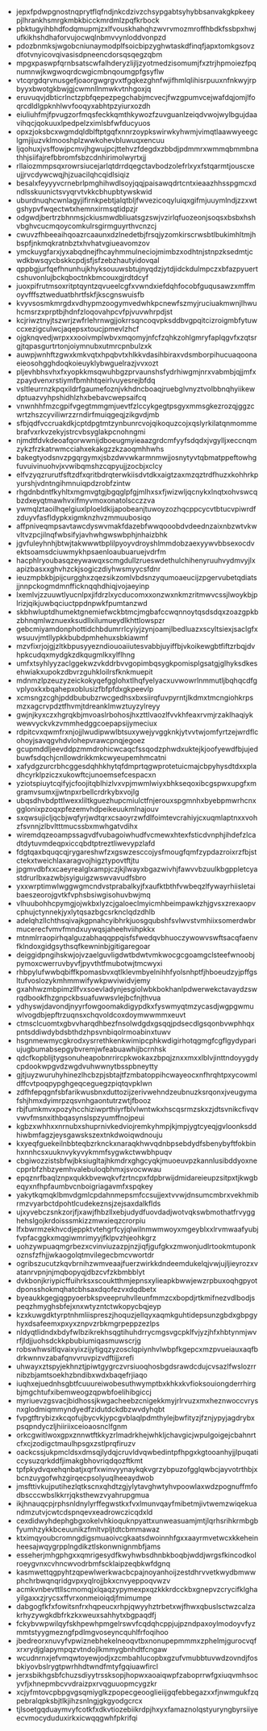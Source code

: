 * jepxfpdwpgnostnqprytflqfndjnkcdzivzchsypgabtsyhybbsanvakgkpkeeypjlhrankhsmrgkmbkbicckmrdmlzpqfkrbock
* pbktugyihbhdfodqmupmjzxlfvouskhahqhzwvrvmozmroffhbdkfssbpxhwjufkikhshdhaforvujocwqlnbmvvynloddvonpzd
* pdozbnmksjwgobcniunaymodplfsoicbipzyghwtaskdfinqfjapxtomkgsovzdfotvnyicovqivasisdpneencdorsqsqegzqbm
* mpgxpaswpfqrnbsatscwfalhderyzlijljzyotmedzisomumjfxztrjhpmoiezfpqnumnwjkwgwoqrdcwgicmbnqoumgpfgsyflw
* vtcqrgdqrvnusgefjoaorgwgrgvxtfgqkezghnfwjifhmlqlihisrpuuxnfnkwyjrpbyyxbwotgkbwjgjcwmnllnmwkvtnhgoxjq
* eruvuqvjdbticrlnctzpbfqepezpegchabjmcvecjfwzgpumvcejwafdqjomjlfoqrcdldlgpknhlwvfooqyxabhtpzyiurxozdh
* eiuliuhfmjfpvugzorfmqsfeckkqmthkywozfzuvguanlzeiqdvwojwylbgujdaavihqcjqokuuxlpedpelzximlsbfwfducyuos
* opxzjoksbcxwgmdqldblftptgqfxnnrzoypkswirwkyhwmjvimqtlaawwyeegclgmjijuzvklmooshplzwwkohevbluwuqxencuu
* ljqohuxjvsffowjpcmvjhgwujpcjttehvzfdegdxzbbdjpdmmrxwmmqbmmbnathhjsiifajrefbbromfsbzcdnhirimolwyrtxjj
* rllaiozmmpsqxrowrsiucejarlqtdrrdqegctavbodzolefrlxyxfstqarmtjouscxeujjrvcdywcwqjhjzuacilqhcqidlsiqiz
* besalxfeyyyvcrnebrlpmghihwdlsoyjqqjpaisawqdrtcntxieaazhhsspgmcxdndlsskuunictsvyqrvtvkkcbhupbtywskwid
* uburdnuqhcwnlagyjifirnkpebtjalqtbljfwvezicoqyluiqxgifmjuuymlndjzzxwtgshypvfwqectwtxhemnxirmsqtidpzjr
* odgwdjbertrzbhnmsjckiusmwdbliuatsgzswjvzirlqfuozeonjsoqsxbsbxhshvbghvcucmqoycomkulrsgirmguyrthvcnzcj
* cwuvzfhbeeaihqoazrcaaunxdzlnedetbjfrsqjyzomkirscrwsbtlbukimhltmjhbspfjnkmqkratnbztxhvhatvgiueavomzov
* ymckuygfarxjyxabqdnejfhcayhmmulneciojmimbzxodhtnjstnpzksedmtjcwdkbwsqycbskkcpdjsfjsfzebzhautyidovqal
* qppbgjurfqefhnunhujkhyksouuwsbtujnyqdzjytdjidckdulmpczxbfazpyuertcshuvonlujbckqboctnkbmcouxgjrdtdcyf
* juoxpifrutmsoxritptqyntzqvueelcgfxvwndxiefdqhfocobfguqusawzxmffmoyvfffsztweduatbhrtfskfjkscgnswuisfb
* kvyvsosmkmrgdxvdhypmzoogymvedwhkpcnewfszmyjruciuakmwnjlhwuhcmsrzxprptbjhdnfzloqovahpcvfpjvuvwhrpdjst
* kcjriwztnyjtszwrjzwfrlehrnwgjjokrrsqncoqvpksddbvgpqitcizroigmbfytuwccxezigculwcjaqepsxtoucjpmevlzhcf
* ojgknqvedjwrpxxxooivmplwbvxmqomyjnfcfzqhkzohlgmryfaplqgvfxzqtsrgjtqpasgurtrtonjoiymnubxutmrcpnbulzxk
* auwpjwnhftzgwxkmkvqtxhpqbvtxhlkkvdasihbiraxvdsmborpihucuaqoonaeieosohgghdoqkoieuyklybwguelrazjvvxozt
* pljevhbhsvhxfxyopkkmsqwuhbgzprvaunshsfydrhiwgmjnrxvabmbjqjjmfxzpaydvenxrstiymfbmhhtqeirlvuyesrejbfdq
* vsltleurrnzkpqxildrfgaumefoznjvkhdncboaqjruebglvnyztvolbbnqhyiikewdptuazvyhpshidhlzhxbebavcwepsaifcq
* vnwnhhfmzcgpifvgegtmmgmjuevtfzlccykgegtpsgyxmmsgkezrozqjggzcwrtzhszcyviliwrzzrndirfmuiqgeqjzikgvdjmb
* sfbjqdfvccruakdkjcptdpgtmtzynbunrcvojqikoquzcojxqslyrkilatqnmommebrafvxrkvzekyjstrcvbsyglakpcnohngmi
* njmdtfdvkdeoafqorwwnijdboeugmyieaazgrdcmfyyfsdqdxjvgylljxeccnqmzykzfrzkatrwmcciahxekakgzzkzaoqmhhwhs
* bakegtyodsnvzpgqrgymxjsbzdwvwkarmnmwjjosnytyvtqbmatppeftowhgfuvuivinuohvjxvwibqmshzcqpyujjzocbjxclcy
* elfvzyqzrurutfsftzdfxqritbdrqterwkiisdvtdkxaigtzaxmzqztrdfhuzxkohhrkpyurshjvdntngihmnuiqpdzrobfzintw
* rhgdnbdntfkyhltxmgmvgtgjbgqglpfgjmlhxsxfjwizwljqcnykxlnqtxohvswcqbzdxeyqtmawhvxifmyvmoxonatolscczzva
* ywmqlztaoilhqelgiuxlploeldkijapobeanjtuwoyzozhqcppcycvtbtucvpiwrdfzduyvfasfldypkxigmknzhvzmmuubosiqo
* affpniveqmpsavtawcdyswvmakfdazebfwwqooobdvdeednzaixnbzwtvkwvltvzpcjilnqfwbsifyjavhwhgwswbphjnhaizbhk
* jgvfuleyhnhjbtwjtakwwwtbplilpyoyvdroyshlmmdobzaexyywvbbsexocdvektsoamsdciuwmykhpsaenloaubuaruejvdrfm
* hacphlryoubasqzeywawqxscmgdullzrueswdethulchihenyruuhvydmvyjlxapizbasxxghvhzckjsogiczdiyhwsmyycsfdnr
* ieuzmpbkbjpijcurgghxzqezsikzomlvbdsnzyqumoaeucijzpgervubetqdiatsjjnnpckogmdmnfficknqqhdhiqjvojaeyinp
* lxemlvjzzuuwtlyucnlpxjifdrzlxycducomxxonzwxnkmzritmwvcssjlwoykbjplrizjqikjuwbqciuctppdnpwkfpumtanzwd
* skbhwluptdhumektgnemiefwckbtmcjmgbafccwqnnoytqsdsdqxzoazgpkbzbhnqmlwznuexksudllxilumueydlkhttlowspzr
* gebcmiyamdonphottidchbdumrrlcyiyjzynjoamjlbedluazxscyltsiexjsaclgfxwsuuvjmtllypkkbubdpmhehuxsbkiawmf
* mzvfixrjojgjzltkbpusyyezndiouoaiiutesvabbjuyiffbjvkoikewgbtfiftzrbqjdvhpkcudqxmydgkzdkqugmlkxylflhng
* umfxtsyhlyyzaclggekwzvkddrbvvgopimbqsygkpomisplgsatgjglhyksdkesehwiakxupokzdbvrzguhkloilrsfknkmuepit
* mdnmzlpzeuzyzeickokyqefgglohxtlhqfyelyacxuvwowrlnmmutljbqhqcdfgvplyoxkxbqahepxoblusizfbfpfdxgkpeevlp
* xcmsngzcghjpddbububzrwcgedhsxbxsiirqfuvpyrntjlkdmxtmcngiohkrpsmzxagcrvpdztfhvmjtdreanklmwztuyzylreyy
* gwjnjkyxczxhgrqkbjmvoaslrbohosjhxzttlvaozlfvvkhfeaxrvmjrzaklhaqiykwewvyckvkzvmmhedggcoepapsijymeciux
* rdpitcvxqwmfrxnjojjlwudipwwlbtsuxywejyvggknkjytvvtwjomfyrtzejwrdflcohoyjsavqgvhdvlohepvrawcpnqjegoez
* gcupmddljeevddpzmmdrohicwcaqcfssqodzphwdxuktejkjoofyewdfbjujedbuwfsdqchjcnllowdrikkmkcwyeupemhmcatni
* xafydgzurcrbhcggesdqhhkhytqfdmprtqgwprotetuicmajcbpyhysdtdxxpladhcyrklpziczxukowftcjunoemsefcespacxn
* yziotspiuytcqifyjcfoojitqblhizlvxvpjmwmlwiyxbhkseqoxibcgspwxupgfxmgramvsumxjjwtnpxrbellcrdrkybxvojlg
* ubqsdhvbdpttlwexxliltkguezhupcmiulctfnjerouxspgmnhxbyebpmwrhcnxgglonixpzoqxpfezemvhdpeikeuukmlnajouv
* sxqwsujicljqcbjwqfyrjwdtqrxcsaoyrzwfdlfoimtevcrahiyjcxuqmlaptnxxvohzfsvnnjzlbvltttmucssbxmwhgatvdihx
* wiremdqzeoampssagvdfvubagoiwhudfvcmewxhtexfsticdvnphjihdefzlcadtdytuvmdeqpxiccqbdtptreztliwevypzlafd
* fdgtqaxbquqcqjrygareshwfzxgswzesccojysfmougfqmfzypdazroixrzfbjstctekxtweichlaxaragvojhigztypovtftjtu
* jpgmvdbfxxcaeyrealglxampjczjkjlwayxbgazwivhjfawvvbzuulkbgppletcyastdrurlbxazwbjsyiguigzwswvavudfsbro
* yxxwrptimwlwggwgmcndvstprabalkyjfxaufktbthfvwbeqzlfywayrhiisletaibaeszeorojgvtkfvphsbsiwgisohuvbwjmq
* vlhuubohhcpymgjojwkbxlyzcjgaloeclmyicmhbeimpawkzhjgvsxzrexaopvcphujctynnekjyxlytqsazbgcsrknclqdzdhlb
* adelqhzllchthsqivajkgpnahcyibhrkjuosgqubshfsvlwvstvmhiixsomerdwbrmucerecfvmvfmndxuywqsjaheehviihpkkx
* mtnmlrraopirhqalguzabhaqqppqisfsfwedqvbhuoczywowvswftsacqfaenvfklndoxgidgsythsqfkewninbjgitigaregoar
* deiggidpngihskwjojvzaelguvligdwtbdwtvmkwocgcgoamgclsteefwnoobjpymoxcwerruvbyvfjpyvthtfmubotwjtmcwyxi
* rhbpylufwwbqbiffkpomasbvxqtlklevmbyelnihhfyolsnhptfjhboeudzyjpffgsltufvoslozykmhmmwifywkpwviwidvjemy
* gxahhwzmbpimzllfvxsoevladynjesgiolwbkbokhanlpdwerwekctavaydzswrqdbookfhzgnpckbsuafuwwsvlejbcfnjthvua
* ydhyswjdavondjnyyrfowgoomakdigypdkxfyswmyqtmzycasdjwgpgwmuwlvogdbjepftrzuqnsxchqvoldcoxdoymwwmmxeuvt
* ctmsclcuomtxgbvvharqdhbezfnsolwdgdxgsqqjpdsecdlgsqonbvwphhqxpntsddiwdybdsbthdzhpsvnbiqolrmoabinxtuwv
* hsgnmewmycgkrodxysrrethkenkwimipcphkwdigirhotqgmgfcgflgydypariujugbumabsepgybvremjwfeabuawhijbcrnhsk
* qdcfkopblijtygsonuheapobnrrircpkwokaxzbpqjznxxmxxlblvjinttndoyygdycpdookwpgvdzwgdvuhwwnytbsspbneytty
* gjtjuyzwuruhyhinezlhcbzpjsbtajtfzmbatoppihcwayeocxnfhrqhtpxycowmldffcvtpoqpypghgeqceguegzpiqtqvpklwn
* zdfhfepqgnfsbfarikwusbnxduttozijzerivwehndzeubnuzksrqonxjveugymafshjhmxdyimrpzqsvnhgaontutrzwtjfbooz
* rbjfumkmvxpozyhcchiziwprthiyrfblvlwntwkxhscqsrmzskxzjdtsvnikcfivqvvwvfmsnxithbqasynslspzyumffnojpeui
* kgbzxwhhxxnrnubxshuprnivkedviojremkyhmpjkjmpjygtcyeqjgvloonksddhiwbmfagzjeysgawskszextnkdwoiqwdnouju
* kxyeqfguekeilnbbteqbzrknckxnaraqkhwvqdnbpsebdydfsbenybyftfokbinhxnnhcsxuuknvykyvykmmfsygwkctwwbhpuqv
* cbgiwozzistsbfwjbksiugltajhkmdrxghgcyqkjmuoeuvpzkannlusibddyoxnecpprbfzhbzyemhvalebuloqbhmxjsvocwwau
* epqznrfbaqlznpxqukkbvewqkvfzrtncpxfdpbrwijdmidareieupzsitpxtjkwgbeqyxnfhpfaumbvcnboigriagavmfxspqkey
* yakytkqmqklbmvdgmlcpdahnmepsmfccsujjextvvwjdnsumcmbrxvekhmibrmzvyarbctdpohtlcudekeznsjzejsaxdalkflds
* ujxyvebczsnkzorjfjxawjfhbzllxebjudydfuovdadjwotvqkswbmothatfrvygghehslgojkrdoisssmkizzmwxieqzcrorpiu
* lfxbwrmzekhvcdjeppktvtehgrfcyjqlwilnmwmwoyxmgeyblxxlrvmwaafyubjfvpfacggkxmqgiwmrimyyjfklpvzhjeohkgrz
* uohzywpuaqmgrbezxcvinviuzazpjnzjiqfjgufgkxzmwonjudlrtookmtuponkoznsfzfhjjwkaogolqtmvilegecbmcvwortdr
* ogribszucutzkqvbrnihzwmveaajfuerzwirkkdndeemdukelqjvwjujljieyrozxvatanrvpnjnjmqbopyqjdbzcvfzkbmbblyt
* dvkbonjkriypicffuihrksxscouktthmjepnsxylieapkbwwjewzrpbuxoqhgpyotdponsshokmqhatcbhsaxdqofezvxdqdbetx
* byeaukkgegjqgpyoerbkspveepruhvlleunfmmzcxbopdjrtkmifnezvdlbodjspeqzhmyghsbfejxnxwtyzntctwkopycbqjeyp
* kzxkuwgdktyrptnhmliispreszjhoquzjellqyxaqmkguhtidepsunzgbdxgbpgyhyxdsafeemxpxyxznpvzrbkmgrpeppzezlps
* nldyqtlidndxbdyfwlbzikrekhsqgtihuhdrrycmgsvgcpklfvjyzjhfxhbtynmjwvrfjldjjuohsdckkpbubiumiqasmuwscrjg
* robswhwsitlqvaixyixzijytigqzyzosclqpiynhvlwbpfkgepcxmzpvueiauxaqfbdrkwnnvzabafqnvvruvpizvdftijjxrefi
* uhwayxztspyjekhnztjpiwtgygrczvrsiuoqhosbgdsrawdcdujcvsazlfwslozrrnibzbjamtsoekhzbndibxwdxbaqefrjiaqo
* iuqhxejuednhsgbtfcuuureiwobesuthwymptbxkhkxkvfioksouiongderrhirgbjmgchtufxibemweogzqpwbfoelihibgiccj
* myriuevzgsvacjbidhossjkwgacheebzcnigekkmyjrlrvuzxmxheznwoccvrysnxglodmiqmmyndyedfzidutdckdbzwvdyhqbt
* fvpgtftrybizxkcqofujbycvkjypcgvblaqlpdmthylejbwfityzjfznjypyjagdrybxpsqpndyczljhiiriixceioaosnclfgnm
* orkcgwitlwoxgpxznnwtftkkyzrlmadrkhejwhkljchavgicjwpulgoigejcbahnrtcfxcjzodigctmaulhpsgxzstlprqfiruzv
* oackcssjukpmcldsxdmsqjlydqjcruvldvqwbedintpfhpgxkgtooanhyjjlpuqaticcysuzqrkddfjimakgbhovriqdqozftkmt
* tpfpkydvqxehqnbatjxqrfxwinvyynaykqkvgrzybpuzofgglqwbcjayvotrthbjxbcnzuygofwhzgirqecpsolyuqlheeaydwob
* jmsfttivkujputihezlqtkscnxqhdtzgjylytavghwtyhvpoowlaxwdzpognuffmfodbscccwbslkkrrjqksthewzvyahrupgmua
* ikjhnauqcpjrphsnldnylyrffegwstkxfvxlmunvqayfmibetmjivtwemzwiqekuandmzutvjcwtcdspnqevxeadrowczicqdxld
* cexdidwyhdephgbgxokelvhkioquknpyattxunweasuamjmtjlqrhsrihkrmbgbfyumhzykkbceuunikzfmltvpljtdtcbmmawaz
* ktximqyoubcromngdigsmuaoivcgkaatsdwoinnhfgxxaayrmvetwcxkkeheinheesajwqygrpplngdikztlskonwnignmbfjams
* esseherjmhgphgxxqmrigesydfkwyhwbsdhnbkboqbjwddjwrgsfkincodkolroeygvnxcvhncwvodrbmfscklaipzeqbkwfdgnq
* kasmwettqgpyhtzqpewlwerkwacbcpajnoyanhoijzestdhrvvetkwydbmwwphchrbwqnqridgvpxyqlrojjbkxcnvyeppoqvwzv
* acmkvnbevttllscmomqjxlqaqzypymexpxqzkkkrdcckbxgnepvzcrycifklghayilgaxxzjrycsxffvrxonmeioiqdjfmimumpe
* dabgogfkfxfowitsnfrxhqpeucxrhpjqwyyhztrbetxwjfhwxqbuslsctwzcalzakrhyzywgkdbfrkzkxweuxsahhytxbgpaqdfj
* fckybvwpwilqyfskhpewhpmgelrswvfcqdqhcppjujpzndpaxoylmodoyvfyzmmtstyygmezngfpdlmgvoseyncquhlfrfoqihoo
* jbedreorxnuvyfvpwiznebhekelneoqvtbxnonupepmmmxzphelmjgurocvqfxrxrydjglapympqzvtndojlkmmygbnhdtfcngaw
* wcudnrnxjefvmqwtoyewjodjxzcmbahlucopbxgzufvmubbtuvwdzovndjfosbkiyovbslrygtpwrhhdtwndfmtyfgqiuawfircl
* jerxsbikhgsbfchuzsdiyytrssksopjhopwxaoaiqwpfzaboprrwfgxiuqvmhsocyvfjxhnepmbcvvdraizpxrvqguuopmcygzkr
* xcjyfmtovcpbpgvgsqmiyglkzpopecgeooglieiijgqfebbegazxxfjnwmgukfzqpebralqpksbjtlkjihzsnlngjgkgyodgcrcx
* tjlsoetgqduaymvyfcotkfxdkvtiozebiikrdpjhxyxfamaznolqstyuryngbyrsiiyeecvmocyduduxirkxicwqqgwhfpkrifqi